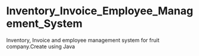 # Inventory_Invoice_Employee_Management_System
 Inventory, Invoice and employee management system for fruit company.Create using Java
